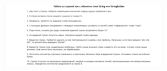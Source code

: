 ![](https://github.com/andreiartsiomenka/introduction-to-java/blob/main/src/by/basic/unit3_Strings_and_basics_of_text_processing/string_and_stringbuilder/string_and_stringbuilder.png)
